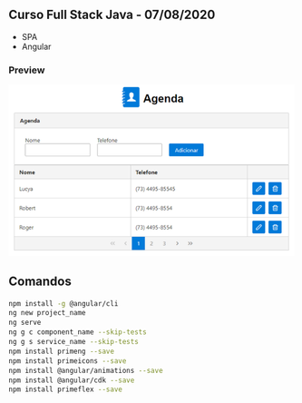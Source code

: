 ## Curso Full Stack Java - 07/08/2020
* SPA
* Angular

### Preview
![Imagem](https://github.com/4L1C3-R4BB1T/santander-coders/raw/master/_assets/aula11.png)

## Comandos
```bash
npm install -g @angular/cli 
ng new project_name 
ng serve 
ng g c component_name --skip-tests 
ng g s service_name --skip-tests 
npm install primeng --save 
npm install primeicons --save 
npm install @angular/animations --save 
npm install @angular/cdk --save 
npm install primeflex --save 
```
